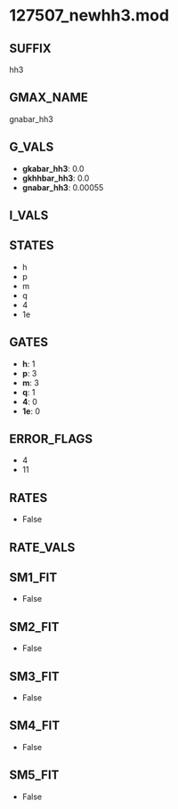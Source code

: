 # 127507_newhh3.mod

## SUFFIX

hh3

## GMAX_NAME

gnabar_hh3

## G_VALS

- **gkabar_hh3**: 0.0
- **gkhhbar_hh3**: 0.0
- **gnabar_hh3**: 0.00055

## I_VALS


## STATES

- h
- p
- m
- q
- 4
- 1e

## GATES

- **h**: 1
- **p**: 3
- **m**: 3
- **q**: 1
- **4**: 0
- **1e**: 0

## ERROR_FLAGS

- 4
- 11

## RATES

- False

## RATE_VALS


## SM1_FIT

- False

## SM2_FIT

- False

## SM3_FIT

- False

## SM4_FIT

- False

## SM5_FIT

- False

